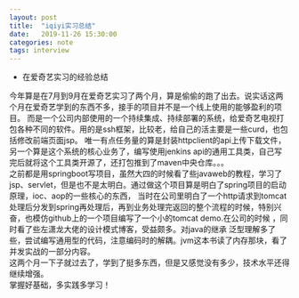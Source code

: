 ```yaml
---
layout: post
title:  "iqiyi实习总结"
date:   2019-11-26 15:30:00
categories: note
tags: interview
---
```



- 在爱奇艺实习的经验总结

今年算是在7月到9月在爱奇艺实习了两个月，算是偷偷的跑了出去。说实话这两个月在爱奇艺学到的东西不多，接手的项目并不是一个线上使用的能够盈利的项目。
而是一个公司内部使用的一个持续集成、持续部署的系统，给爱奇艺电视打包各种不同的软件。用的是ssh框架，比较老，给自己的活主要是一些curd，也包括修改前端页面jsp。
唯一有点任务量的算是封装httpclient的api上传下载文件，另一个算是这个系统的核心业务了，编写使用jenkins api的通用工具类，自己写完后就将这个工具类开源了，还打包推到了maven中央仓库。。。
<br>
之前都是用springboot写项目，虽然大四的时候看了些javaweb的教程，学习了jsp、servlet，但是也不是太明白。通过做这个项目算是明白了spring项目的启动原理，ioc、aop的一些核心的东西，
当时在公司里明白了一个http请求到tomcat处理后分发到spring再处理后，再到业务处理完返回的整个流程的时候，特别兴奋，也模仿github上的一个项目编写了一个小的tomcat demo.在公司的时候
，同时看了些左潇龙大佬的设计模式博客，受益颇多。对java的继承 泛型理解多了些，尝试编写通用型的代码，注意编码时的解耦。jvm这本书读了内存那块，看了并发实战的一部分内容。
<br>
这两个月一下子就过去了，学到了挺多东西，但是又感觉没有多少，技术水平还得继续增强。
<br>
掌握好基础，多实践多学习！